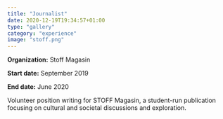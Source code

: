 ```yaml
---
title: "Journalist"
date: 2020-12-19T19:34:57+01:00
type: "gallery"
category: "experience"
image: "stoff.png"
---
```


**Organization:** Stoff Magasin

**Start date:** September 2019

**End date:** June 2020

Volunteer position writing for STOFF Magasin, a student-run publication focusing on cultural and societal discussions and exploration.
